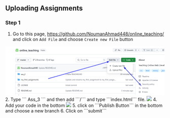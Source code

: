 ## Uploading Assignments


### Step 1
1. Go to this page, https://github.com/NoumanAhmad448/online_teaching/ and click on ```Add File``` and choose ```Create new File``` button
<img src="p1.png"/>
2. Type
   ```
   Ass_3
   ``` and then add ```/``` and type  ```index.html``` file.
<img src='p2.png'/>
4. Add your code in the bottom
<img src='p3.png'/>
5. click on ```Publish Button``` in the bottom and choose a new branch
6. Click on ```submit```
